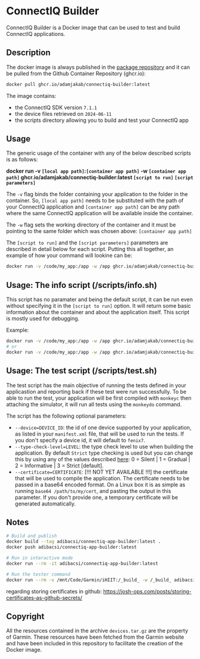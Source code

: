 # ConnectIQ Builder

ConnectIQ Builder is a Docker image that can be used to test and build ConnectIQ applications.

## Description

The docker image is always published in the [package repository](https://github.com/adamjakab/connectiq-builder/pkgs/container/connectiq-builder) and it can be pulled from the Github Container Repository (ghcr.io):

```bash
docker pull ghcr.io/adamjakab/connectiq-builder:latest
```

The image contains:

- the ConnectIQ SDK version `7.1.1`
- the device files retrieved on `2024-06-11`
- the scripts directory allowing you to build and test your ConnectIQ app

## Usage

The generic usage of the container with any of the below described scripts is as follows:

**docker run -v `[local app path]`:`[container app path]` -w `[container app path]` ghcr.io/adamjakab/connectiq-builder:latest `[script to run]` `[script parameters]`**

The `-v` flag binds the folder containing your application to the folder in the container. So, `[local app path]` needs to be substituted with the path of your ConnectIQ application and `[container app path]` can be any path where the same ConnectIQ application will be available inside the container.

The `-w` flag sets the working directory of the container and it must be pointing to the same folder which was chosen above: `[container app path]`

The `[script to run]` and the `[script parameters]` parameters are described in detail below for each script. Putting this all together, an example of how your command will lookine can be:

```bash
docker run -v /code/my_app:/app -w /app ghcr.io/adamjakab/connectiq-builder:latest /scripts/info.sh
```

## Usage: The info script (/scripts/info.sh)

This script has no paramater and being the default script, it can be run even without specifying it in the `[script to run]` option.
It will return some basic information about the container and about the application itself. This script is mostly used for debugging.

Example:

```bash
docker run -v /code/my_app:/app -w /app ghcr.io/adamjakab/connectiq-builder:latest /scripts/info.sh
# or
docker run -v /code/my_app:/app -w /app ghcr.io/adamjakab/connectiq-builder:latest
```

## Usage: The test script (/scripts/test.sh)

The test script has the main objective of running the tests defined in your applicastion and reporting back if these test were run successfully.
To be able to run the test, your application will be first compiled with `monkeyc` then attaching the simulator, it will run all tests using the `monkeydo`
command.

The script has the following optional parameters:

- `--device=DEVICE_ID`: the id of one device supported by your application, as listed in your `manifest.xml` file, that will be used to run the tests. If you don't specify a device id, it will default to `fenix7`.
- `--type-check-level=LEVEL`: the type check level to use when building the application. By default `Strict` type checking is used but you can change this by using any of the values described [here](https://developer.garmin.com/connect-iq/monkey-c/monkey-types/): 0 = Silent | 1 = Gradual | 2 = Informative | 3 = Strict [default].
- `--certificate=CERTIFICATE`: [!!! NOT YET AVAILABLE !!!] the certificate that will be used to compile the application. The certificate needs to be passed in a base64 encoded format. On a Linux box it is as simple as running `base64 /path/to/my/cert`, and pasting the output in this parameter. If you don't provide one, a temporary certificate will be generated automatically.

## Notes

```bash
# Build and publish
docker build --tag adibacsi/connectiq-app-builder:latest .
docker push adibacsi/connectiq-app-builder:latest

# Run in interactive mode
docker run --rm -it adibacsi/connectiq-app-builder:latest

# Run the tester command
docker run --rm -v /mnt/Code/Garmin/iHIIT:/_build_ -w /_build_ adibacsi/connectiq-app-builder:latest /scripts/test.sh --device=fr235 --type-check-level=2

```

regarding storing certificates in github: https://josh-ops.com/posts/storing-certificates-as-github-secrets/

## Copyright

All the resources contained in the archive `devices.tar.gz` are the property of Garmin. These resources have been fetched from the Garmin website and have been included in this repository to facilitate the creation of the Docker image.
